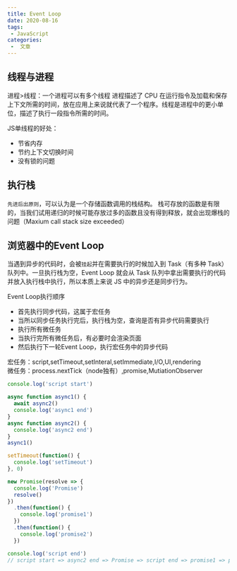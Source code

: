 ```yaml
---
title: Event Loop
date: 2020-08-16
tags:
 - JavaScript
categories:
 -  文章
---
```


## 线程与进程

进程>线程：一个进程可以有多个线程
进程描述了 CPU 在运行指令及加载和保存上下文所需的时间，放在应用上来说就代表了一个程序。线程是进程中的更小单位，描述了执行一段指令所需的时间。

JS单线程的好处：

- 节省内存
- 节约上下文切换时间
- 没有锁的问题

## 执行栈

`先进后出原则`，可以认为是一个存储函数调用的栈结构。
栈可存放的函数是有限的，当我们试用递归的时候可能存放过多的函数且没有得到释放，就会出现爆栈的问题（Maxium call stack size exceeded）

## 浏览器中的Event Loop

当遇到异步的代码时，会被`挂起`并在需要执行的时候加入到 Task（有多种 Task） 队列中。一旦执行栈为空，Event Loop 就会从 Task 队列中拿出需要执行的代码并放入执行栈中执行，所以本质上来说 JS 中的异步还是同步行为。

Event Loop执行顺序

- 首先执行同步代码，这属于宏任务
- 当所以同步任务执行完后，执行栈为空，查询是否有异步代码需要执行
- 执行所有微任务
- 当执行完所有微任务后，有必要时会渲染页面
- 然后执行下一轮Event Loop，执行宏任务中的异步代码

宏任务：script,setTimeout,setInteral,setImmediate,I/O,UI,rendering  
微任务：process.nextTick（node独有）,promise,MutiationObserver

```js
console.log('script start')

async function async1() {
  await async2()
  console.log('async1 end')
}
async function async2() {
  console.log('async2 end')
}
async1()

setTimeout(function() {
  console.log('setTimeout')
}, 0)

new Promise(resolve => {
  console.log('Promise')
  resolve()
})
  .then(function() {
    console.log('promise1')
  })
  .then(function() {
    console.log('promise2')
  })

console.log('script end')
// script start => async2 end => Promise => script end => promise1 => promise2 => async1 end => setTimeout
```

